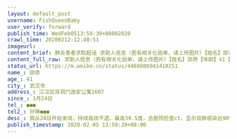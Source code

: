 ```yaml
---
layout: default_post
username: FishQueenBaby
user_verify: forward
publish_time: WedFeb0513:59:39+08002020
crawl_time: 20200212-12:40:51
imageurl: 
content_brief: 肺炎患者求助超话 求助人信息（若有相关化验单，请上传图片）【姓名】邵奇【年龄】41【所在城市】武汉市【所在小区、社区】江汉区双洞门逸安公寓1607 【患病时间】1月24日【联系方式】●●●【其他紧急联系人】孙琳 ●●●【病情描述】 我从24日开始发烧，持续高烧不退，最高39. ...全文
content_full_raw: 求助人信息（若有相关化验单，请上传图片）【姓名】邵奇【年龄】41【所在城市】武汉市【所在小区、社区】江汉区双洞门逸安公寓1607【患病时间】1月24日【联系方式】●●●【其他紧急联系人】孙琳●●●【病情描述】我从24日开始发烧，持续高烧不退，最高39.5度，去医院检查ct，显示双肺感染达90%，肺已全白（由于我独自在外隔离，化验单不在手边）伴有严重咳嗽。我妻子已确诊，于31日进医院抢救。我妈也在发烧，独自在家照顾小孩。我正在排队做核酸检测，请求入院机会，请帮帮我们全家！
status_url: https://m.weibo.cn/status/4468606941410251
name_: 邵奇
age_: 41
city_: 武汉市
address_: 江汉区双洞门逸安公寓1607
since_: 1月24日
tel_: ●●●
tel2_: 孙琳●●●
desc_: 我从24日开始发烧，持续高烧不退，最高39.5度，去医院检查ct，显示双肺感染达90%，肺已全白（由于我独自在外隔离，化验单不在手边）伴有严重咳嗽。我妻子已确诊，于31日进医院抢救。我妈也在发烧，独自在家照顾小孩。我正在排队做核酸检测，请求入院机会，请帮帮我们全家！
publish_timestamp: 2020-02-05 13:59:39+08:00
---
```

